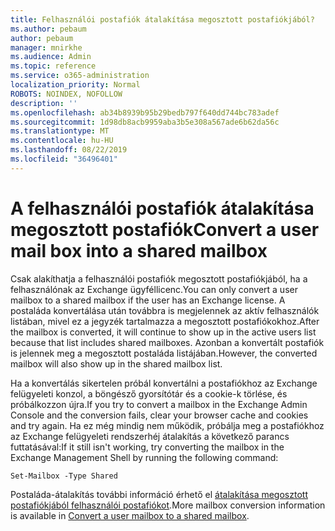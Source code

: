 ```yaml
---
title: Felhasználói postafiók átalakítása megosztott postafiókjából?
ms.author: pebaum
author: pebaum
manager: mnirkhe
ms.audience: Admin
ms.topic: reference
ms.service: o365-administration
localization_priority: Normal
ROBOTS: NOINDEX, NOFOLLOW
description: ''
ms.openlocfilehash: ab34b8939b95b29bedb797f640dd744bc783adef
ms.sourcegitcommit: 1d98db8acb9959aba3b5e308a567ade6b62da56c
ms.translationtype: MT
ms.contentlocale: hu-HU
ms.lasthandoff: 08/22/2019
ms.locfileid: "36496401"
---
```

# <a name="convert-a-user-mail-box-into-a-shared-mailbox"></a><span data-ttu-id="c88e3-102">A felhasználói postafiók átalakítása megosztott postafiók</span><span class="sxs-lookup"><span data-stu-id="c88e3-102">Convert a user mail box into a shared mailbox</span></span>

<span data-ttu-id="c88e3-103">Csak alakíthatja a felhasználói postafiók megosztott postafiókjából, ha a felhasználónak az Exchange ügyféllicenc.</span><span class="sxs-lookup"><span data-stu-id="c88e3-103">You can only convert a user mailbox to a shared mailbox if the user has an Exchange license.</span></span> <span data-ttu-id="c88e3-104">A postaláda konvertálása után továbbra is megjelennek az aktív felhasználók listában, mivel ez a jegyzék tartalmazza a megosztott postafiókokhoz.</span><span class="sxs-lookup"><span data-stu-id="c88e3-104">After the mailbox is converted, it will continue to show up in the active users list because that list includes shared mailboxes.</span></span> <span data-ttu-id="c88e3-105">Azonban a konvertált postafiók is jelennek meg a megosztott postaláda listájában.</span><span class="sxs-lookup"><span data-stu-id="c88e3-105">However, the converted mailbox will also show up in the shared mailbox list.</span></span> 
  
<span data-ttu-id="c88e3-106">Ha a konvertálás sikertelen próbál konvertálni a postafiókhoz az Exchange felügyeleti konzol, a böngésző gyorsítótár és a cookie-k törlése, és próbálkozzon újra.</span><span class="sxs-lookup"><span data-stu-id="c88e3-106">If you try to convert a mailbox in the Exchange Admin Console and the conversion fails, clear your browser cache and cookies and try again.</span></span> <span data-ttu-id="c88e3-107">Ha ez még mindig nem működik, próbálja meg a postafiókhoz az Exchange felügyeleti rendszerhéj átalakítás a következő parancs futtatásával:</span><span class="sxs-lookup"><span data-stu-id="c88e3-107">If it still isn't working, try converting the mailbox in the Exchange Management Shell by running the following command:</span></span>
  
```
Set-Mailbox -Type Shared
```

<span data-ttu-id="c88e3-108">Postaláda-átalakítás további információ érhető el [átalakítása megosztott postafiókjából felhasználói postafiókot](https://docs.microsoft.com/office365/admin/email/convert-user-mailbox-to-shared-mailbox).</span><span class="sxs-lookup"><span data-stu-id="c88e3-108">More mailbox conversion information is available in [Convert a user mailbox to a shared mailbox](https://docs.microsoft.com/office365/admin/email/convert-user-mailbox-to-shared-mailbox).</span></span>
  
